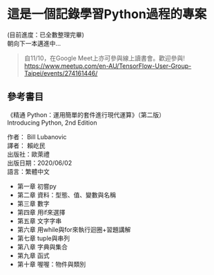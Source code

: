 # 這是一個記錄學習Python過程的專案
(目前進度：已全數整理完畢)  
朝向下一本邁進中...
  
>自11/10，在Google Meet上亦可參與線上讀書會。歡迎參與!  
https://www.meetup.com/en-AU/TensorFlow-User-Group-Taipei/events/274161446/
  
## 參考書目
《精通 Python：運用簡單的套件進行現代運算》（第二版）  
Introducing Python, 2nd Edition  
  
作者： Bill Lubanovic    
譯者： 賴屹民  
出版社：歐萊禮    
出版日期：2020/06/02  
語言：繁體中文    


* 第一章 初嘗py 
* 第二章 資料：型態、值、變數與名稱
* 第三章 數字
* 第四章 用if來選擇
* 第五章 文字字串
* 第六章 用while與for來執行迴圈+習題講解
* 第七章 tuple與串列
* 第八章 字典與集合
* 第九章 函式
* 第十章 喔喔：物件與類別

